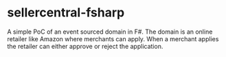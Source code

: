 # sellercentral-fsharp

A simple PoC of an event sourced domain in F#. The domain is an online retailer like Amazon where merchants can apply. When a merchant applies the retailer can either approve or reject the application.
